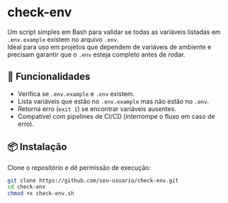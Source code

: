 # check-env

Um script simples em Bash para validar se todas as variáveis listadas em `.env.example` existem no arquivo `.env`.  
Ideal para uso em projetos que dependem de variáveis de ambiente e precisam garantir que o `.env` esteja completo antes de rodar.

## 🚀 Funcionalidades
- Verifica se `.env.example` e `.env` existem.
- Lista variáveis que estão no `.env.example` mas não estão no `.env`.
- Retorna erro (`exit 1`) se encontrar variáveis ausentes.
- Compatível com pipelines de CI/CD (interrompe o fluxo em caso de erro).

## 📦 Instalação
Clone o repositório e dê permissão de execução:
```bash
git clone https://github.com/seu-usuario/check-env.git
cd check-env
chmod +x check-env.sh
